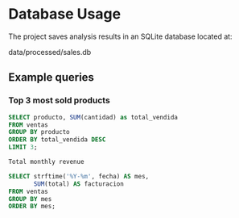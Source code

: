 # Database Usage

The project saves analysis results in an SQLite database located at:

data/processed/sales.db

## Example queries

### Top 3 most sold products
```sql
SELECT producto, SUM(cantidad) as total_vendida
FROM ventas
GROUP BY producto
ORDER BY total_vendida DESC
LIMIT 3;

Total monthly revenue

SELECT strftime('%Y-%m', fecha) AS mes,
       SUM(total) AS facturacion
FROM ventas
GROUP BY mes
ORDER BY mes;
